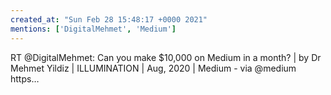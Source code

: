 ```yaml
---
created_at: "Sun Feb 28 15:48:17 +0000 2021"
mentions: ['DigitalMehmet', 'Medium']
---
```


RT @DigitalMehmet: Can you make $10,000 on Medium in a month? | by Dr Mehmet Yildiz | ILLUMINATION | Aug, 2020 | Medium - via @medium https…
